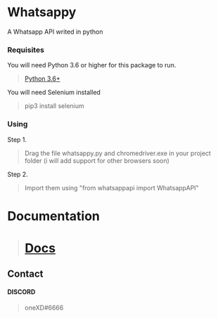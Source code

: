 # Whatsappy

A Whatsapp API writed in python

### Requisites

You will need Python 3.6 or higher for this package to run.

> <a href="https://www.python.org/downloads/release/python-360/" target="_blank">Python 3.6+</a>

You will need Selenium installed

> pip3 install selenium

### Using

Step 1.

> Drag the file whatsappy.py and chromedriver.exe in your project folder (i will add support for other browsers soon)

Step 2.

> Import them using "from whatsappapi import WhatsappAPI"

# Documentation

> # <a href="https://github.com/oneXD/whatsappy/wiki/Documentation" target="_blank">Docs</a>


## Contact

#### DISCORD

> oneXD#6666
